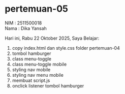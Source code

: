 # pertemuan-05

NIM : 2511500018<br>
Nama : Dika Yansah<br>

Hari ini, Rabu 22 Oktober 2025, Saya Belajar:
<ol>
<li>copy index.html dan style.css folder pertemuan-04</li>
<li>tombol hamburger</li>
<li>class menu-toggle</li>
<li>class menu-toggle mobile</li>
<li>styling nav mobile</li>
<li>styling nav menu mobile</li>
<li>membuat script.js</li>
<li>onclick listener tombol hamburger</li> 
</ol>